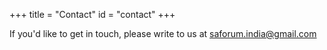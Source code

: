 +++
title = "Contact"
id = "contact"
+++

If you'd like to get in touch, please write to us at saforum.india@gmail.com 
